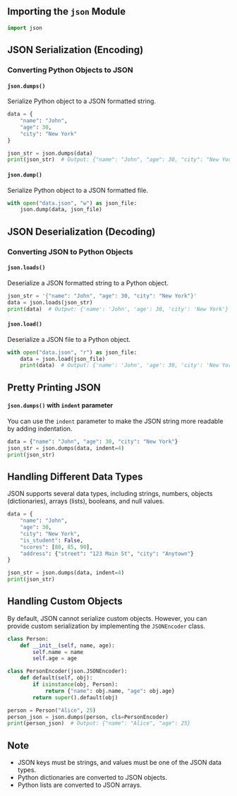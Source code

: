 
## Importing the `json` Module

```python
import json
```

## JSON Serialization (Encoding)

### Converting Python Objects to JSON

#### `json.dumps()`

Serialize Python object to a JSON formatted string.

```python
data = {
    "name": "John",
    "age": 30,
    "city": "New York"
}

json_str = json.dumps(data)
print(json_str)  # Output: {"name": "John", "age": 30, "city": "New York"}
```

#### `json.dump()`

Serialize Python object to a JSON formatted file.

```python
with open("data.json", "w") as json_file:
    json.dump(data, json_file)
```

## JSON Deserialization (Decoding)

### Converting JSON to Python Objects

#### `json.loads()`

Deserialize a JSON formatted string to a Python object.

```python
json_str = '{"name": "John", "age": 30, "city": "New York"}'
data = json.loads(json_str)
print(data)  # Output: {'name': 'John', 'age': 30, 'city': 'New York'}
```

#### `json.load()`

Deserialize a JSON file to a Python object.

```python
with open("data.json", "r") as json_file:
    data = json.load(json_file)
    print(data)  # Output: {'name': 'John', 'age': 30, 'city': 'New York'}
```

## Pretty Printing JSON

#### `json.dumps()` with `indent` parameter

You can use the `indent` parameter to make the JSON string more readable by adding indentation.

```python
data = {"name": "John", "age": 30, "city": "New York"}
json_str = json.dumps(data, indent=4)
print(json_str)
```

## Handling Different Data Types

JSON supports several data types, including strings, numbers, objects (dictionaries), arrays (lists), booleans, and null values.

```python
data = {
    "name": "John",
    "age": 30,
    "city": "New York",
    "is_student": False,
    "scores": [80, 85, 90],
    "address": {"street": "123 Main St", "city": "Anytown"}
}

json_str = json.dumps(data, indent=4)
print(json_str)
```

## Handling Custom Objects

By default, JSON cannot serialize custom objects. However, you can provide custom serialization by implementing the `JSONEncoder` class.

```python
class Person:
    def __init__(self, name, age):
        self.name = name
        self.age = age

class PersonEncoder(json.JSONEncoder):
    def default(self, obj):
        if isinstance(obj, Person):
            return {"name": obj.name, "age": obj.age}
        return super().default(obj)

person = Person("Alice", 25)
person_json = json.dumps(person, cls=PersonEncoder)
print(person_json)  # Output: {"name": "Alice", "age": 25}
```

## Note

- JSON keys must be strings, and values must be one of the JSON data types.
- Python dictionaries are converted to JSON objects.
- Python lists are converted to JSON arrays.
